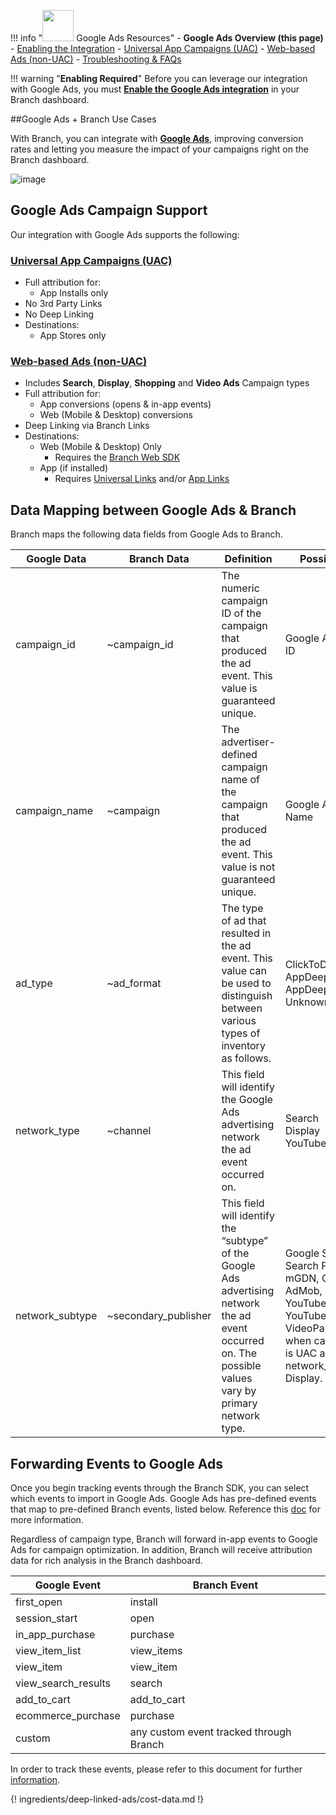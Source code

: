 !!! info "<img src="../../../img/pages/deep-linked-ads/google/google-ads-logo.png" width="50"/> Google Ads Resources"
		- **Google Ads Overview (this page)**
		- [Enabling the Integration](/pages/deep-linked-ads/google-ads-enable.md)
		- [Universal App Campaigns (UAC)](/pages/deep-linked-ads/google-ads-uac.md)
		- [Web-based Ads (non-UAC)](/pages/deep-linked-ads/google-ads-non-uac.md)
		- [Troubleshooting & FAQs](/pages/deep-linked-ads/google-ads-troubleshooting.md)  

!!! warning "**Enabling Required**"
		Before you can leverage our integration with Google Ads, you must **[Enable the Google Ads integration](/pages/deep-linked-ads/google-ads-enable.md)** in your Branch dashboard.

##Google Ads + Branch Use Cases

With Branch, you can integrate with **[Google Ads](https://ads.google.com/home/)**, improving conversion rates and letting you measure the impact of your campaigns right on the Branch dashboard.

![image](/img/pages/deep-linked-ads/google/branch-google-ads.png)

## Google Ads Campaign Support

Our integration with Google Ads supports the following:

### [Universal App Campaigns (UAC)](/pages/deep-linked-ads/google-ads-uac.md)
- Full attribution for:
	- App Installs only
- No 3rd Party Links
- No Deep Linking
- Destinations:
	- App Stores only

### [Web-based Ads (non-UAC)](/pages/deep-linked-ads/google-ads-non-uac.md)
- Includes **Search**, **Display**, **Shopping** and **Video Ads** Campaign types
- Full attribution for:
	- App conversions (opens & in-app events)
	- Web (Mobile & Desktop) conversions
- Deep Linking via Branch Links
- Destinations:
	- Web (Mobile & Desktop) Only
		- Requires the [Branch Web SDK](/pages/web/integrate.md)
	- App (if installed)
		- Requires [Universal Links](/pages/deep-linking/universal-links/) and/or [App Links](/pages/deep-linking/android-app-links/)

## Data Mapping between Google Ads & Branch

Branch maps the following data fields from Google Ads to Branch.

Google Data | Branch Data | Definition | Possible Values
--- | --- | --- | ---
campaign_id | ~campaign_id | The numeric campaign ID of the campaign that produced the ad event. This value is guaranteed unique. | Google Ads Campaign ID
campaign_name | ~campaign  | The advertiser-defined campaign name of the campaign that produced the ad event. This value is not guaranteed unique. | Google Ads Campaign Name
ad_type | ~ad_format | The type of ad that resulted in the ad event. This value can be used to distinguish between various types of inventory as follows. | ClickToDownload<br/>AppDeepLink<br/>AppDeepLinkContinue<br/> Unknown
network_type | ~channel | This field will identify the Google Ads advertising network the ad event occurred on. | Search<br/>Display<br/>YouTube
network_subtype | ~secondary_publisher | This field will identify the “subtype” of the Google Ads advertising network the ad event occurred on. The possible values vary by primary network type. | Google Search, Search Partners, mGDN, Google AdMob, YouTubeVideos, YouTubeSearch, VideoPartners; `null` when campaign_type is UAC and network_type is Display.

## Forwarding Events to Google Ads

Once you begin tracking events through the Branch SDK, you can select which events to import in Google Ads. Google Ads has pre-defined events that map to pre-defined Branch events, listed below. Reference this [doc](https://developers.google.com/app-conversion-tracking/api/) for more information.

Regardless of campaign type, Branch will forward in-app events to Google Ads for campaign optimization. In addition, Branch will receive attribution data for rich analysis in the Branch dashboard.

Google Event | Branch Event
--- | ---
first_open | install
session_start | open
in_app_purchase | purchase
view_item_list | view_items
view_item | view_item
view_search_results | search
add_to_cart | add_to_cart
ecommerce_purchase | purchase
custom | any custom event tracked through Branch

In order to track these events, please refer to this document for further [information](/pages/apps/v2event/#v2-event).

{! ingredients/deep-linked-ads/cost-data.md !}
